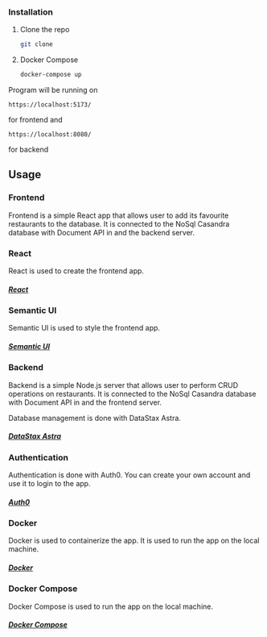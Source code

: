 ### Installation
1. Clone the repo
   ```sh
   git clone 
    ```
2. Docker Compose
   ```sh
   docker-compose up
   ```

Program will be running on 
```
https://localhost:5173/
```
for frontend and
```
https://localhost:8080/
```
for backend


<!-- USAGE EXAMPLES -->

## Usage

### Frontend
Frontend is a simple React app that allows user to add its favourite restaurants to the database. It is connected to the NoSql Casandra database with Document API in and the backend server.

### React
React is used to create the frontend app.

##### [React](https://reactjs.org/)

### Semantic UI
Semantic UI is used to style the frontend app.

##### [Semantic UI](https://semantic-ui.com/)

### Backend
Backend is a simple Node.js server that allows user to perform CRUD operations on restaurants. It is connected to the NoSql Casandra database with Document API in and the frontend server. 

Database management is done with DataStax Astra.
##### [DataStax Astra](https://astra.datastax.com/)

### Authentication
Authentication is done with Auth0. You can create your own account and use it to login to the app.

##### [Auth0](https://auth0.com/)

### Docker
Docker is used to containerize the app. It is used to run the app on the local machine.

##### [Docker](https://www.docker.com/)

### Docker Compose
Docker Compose is used to run the app on the local machine.

##### [Docker Compose](https://docs.docker.com/compose/)

